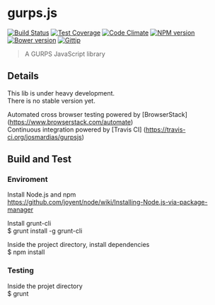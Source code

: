 gurps.js
=====
[![Build Status](https://travis-ci.org/josmardias/gurpsjs.svg?branch=master)](https://travis-ci.org/josmardias/gurpsjs)
[![Test Coverage](https://codeclimate.com/github/josmardias/gurpsjs/coverage.png)](https://codeclimate.com/github/josmardias/gurpsjs)
[![Code Climate](https://codeclimate.com/github/josmardias/gurpsjs.png)](https://codeclimate.com/github/josmardias/gurpsjs)
[![NPM version](https://badge.fury.io/js/gurpsjs.svg)](https://www.npmjs.org/package/gurpsjs)
[![Bower version](https://badge.fury.io/bo/gurpsjs.svg)](https://github.com/josmardias/gurpsjs)
[![Gittip](https://img.shields.io/gittip/josmardias.png)](https://www.gittip.com/josmardias/)


> A GURPS JavaScript library


## Details

This lib is under heavy development.  
There is no stable version yet.  

Automated cross browser testing powered by [BrowserStack] (https://www.browserstack.com/automate)  
Continuous integration powered by [Travis CI] (https://travis-ci.org/josmardias/gurpsjs)  

## Build and Test

### Enviroment

Install Node.js and npm  
https://github.com/joyent/node/wiki/Installing-Node.js-via-package-manager

Install grunt-cli  
$ grunt install -g grunt-cli

Inside the project directory, install dependencies  
$ npm install

### Testing

Inside the projet directory  
$ grunt
